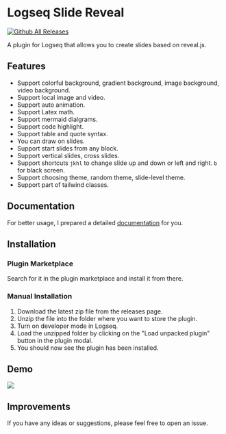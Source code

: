 # Logseq Slide Reveal

[![Github All Releases](https://img.shields.io/github/downloads/vipzhicheng/logseq-plugin-slide-reveal/total.svg)](https://github.com/vipzhicheng/logseq-plugin-slide-reveal/releases)

A plugin for Logseq that allows you to create slides based on reveal.js.

## Features

- Support colorful background, gradient background, image background, video background.
- Support local image and video.
- Support auto animation.
- Support Latex math.
- Support mermaid dialgrams.
- Support code highlight.
- Support table and quote syntax.
- You can draw on slides.
- Support start slides from any block.
- Support vertical slides, cross slides.
- Support shortcuts `jkhl` to change slide up and down or left and right. `b` for black screen.
- Support choosing theme, random theme, slide-level theme.
- Support part of tailwind classes.

## Documentation

For better usage, I prepared a detailed [documentation](https://www.vipzhicheng.com/logseq-plugin-slide-reveal/) for you.

## Installation

### Plugin Marketplace

Search for it in the plugin marketplace and install it from there.

### Manual Installation

1. Download the latest zip file from the releases page.
1. Unzip the file into the folder where you want to store the plugin.
1. Turn on developer mode in Logseq.
1. Load the unzipped folder by clicking on the "Load unpacked plugin" button in the plugin modal.
1. You should now see the plugin has been installed.

## Demo

![](./demo.gif)

## Improvements

If you have any ideas or suggestions, please feel free to open an issue.
